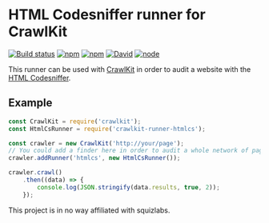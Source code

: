 # HTML Codesniffer runner for CrawlKit
[![Build status](https://img.shields.io/travis/crawlkit/runner-htmlcs/master.svg)](https://travis-ci.org/crawlkit/runner-htmlcs)
[![npm](https://img.shields.io/npm/v/crawlkit-runner-htmlcs.svg)](https://github.com/crawlkit/runner-htmlcs)
[![npm](https://img.shields.io/npm/l/crawlkit-runner-htmlcs.svg)]()
[![David](https://img.shields.io/david/crawlkit/runner-htmlcs.svg)]()
[![node](https://img.shields.io/node/v/crawlkit-runner-htmlcs.svg)]()

This runner can be used with [CrawlKit](https://github.com/crawlkit/crawlkit) in order to audit a website with the [HTML Codesniffer](https://github.com/squizlabs/HTML_CodeSniffer).

## Example
```javascript
const CrawlKit = require('crawlkit');
const HtmlCsRunner = require('crawlkit-runner-htmlcs');

const crawler = new CrawlKit('http://your/page');
// You could add a finder here in order to audit a whole network of pages
crawler.addRunner('htmlcs', new HtmlCsRunner());

crawler.crawl()
    .then((data) => {
        console.log(JSON.stringify(data.results, true, 2));
    });
```

This project is in no way affiliated with squizlabs.
